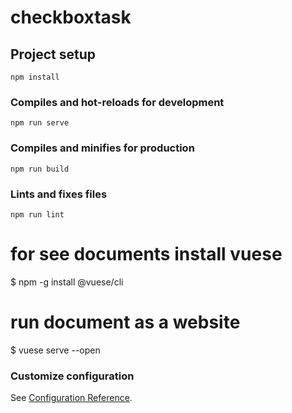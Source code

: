 # checkboxtask

## Project setup
```
npm install
```

### Compiles and hot-reloads for development
```
npm run serve
```

### Compiles and minifies for production
```
npm run build
```

### Lints and fixes files
```
npm run lint
```
# for see documents install vuese 
$ npm -g install @vuese/cli
# run document as a website
$ vuese serve --open

### Customize configuration
See [Configuration Reference](https://cli.vuejs.org/config/).
